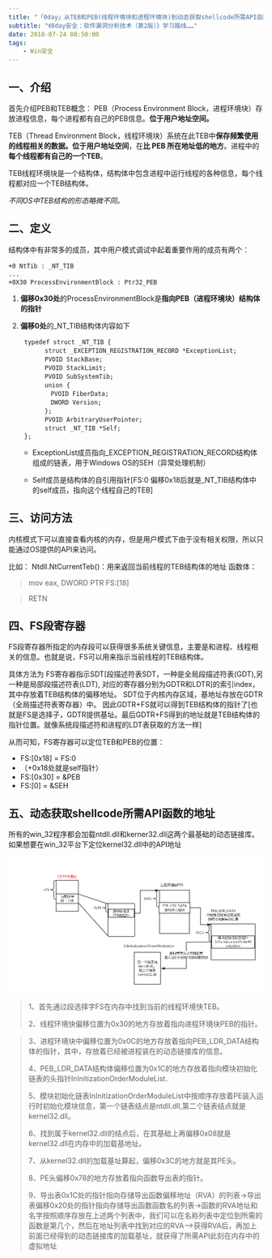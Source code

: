 ```yaml
---
title: "「0day」从TEB和PEB(线程环境块和进程环境块)到动态获取shellcode所需API函数的地址"
subtitle: "《0day安全：软件漏洞分析技术（第2版）》学习路线……"
date: 2018-07-24 08:50:00
tags:
    - Win安全
---
```


## 一、介绍 ##
首先介绍PEB和TEB概念：
PEB（Process Environment Block，进程环境块）存放进程信息，每个进程都有自己的PEB信息。**位于用户地址空间。**

TEB（Thread Environment Block，线程环境块）系统在此TEB中**保存频繁使用的线程相关的数据。位于用户地址空间**，在**比 PEB 所在地址低的地方**。进程中的**每个线程都有自己的一个TEB**。

TEB线程环境块是一个结构体，结构体中包含进程中运行线程的各种信息，每个线程都对应一个TEB结构体。 

*不同OS中TEB结构的形态略微不同。*


## 二、定义 ##
结构体中有非常多的成员，其中用户模式调试中起着重要作用的成员有两个：

    +0 NtTib : _NT_TIB
    ...
    +0X30 ProcessEnvironmentBlock : Ptr32_PEB




1. **偏移0x30处**的ProcessEnvironmentBlock是**指向PEB（进程环境块）结构体的指针** 


1. **偏移0处**的_NT_TIB结构体内容如下

	    typedef struct _NT_TIB {
	        　struct _EXCEPTION_REGISTRATION_RECORD *ExceptionList;
	        　PVOID StackBase;
	        　PVOID StackLimit;
	        　PVOID SubSystemTib;
	        　union {
	        　　PVOID FiberData;
	        　　DWORD Version;
	        　};
	        　PVOID ArbitraryUserPointer;
	        　struct _NT_TIB *Self;
	    };


	- ExceptionList成员指向_EXCEPTION_REGISTRATION_RECORD结构体组成的链表，用于Windows OS的SEH（异常处理机制） 
	
	- Self成员是结构体的自引用指针[FS:0 偏移0x18后就是_NT_TIB结构体中的self成员，指向这个线程自己的TEB]


## 三、访问方法 ##

内核模式下可以直接查看内核的内存，但是用户模式下由于没有相关权限，所以只能通过OS提供的API来访问。

比如：
Ntdll.NtCurrentTeb()：用来返回当前线程的TEB结构体的地址 
函数体：
> mov eax, DWORD PTR FS:[18]

> RETN


## 四、FS段寄存器 ##
FS段寄存器所指定的内存段可以获得很多系统关键信息，主要是和进程、线程相关的信息。也就是说，FS可以用来指示当前线程的TEB结构体。 

具体方法为 
FS寄存器指示SDT[段描述符表SDT，一种是全局段描述符表(GDT),另一种是局部段描述符表(LDT), 对应的寄存器分别为GDTR和LDTR]的索引index，其中存放着TEB结构体的偏移地址。
SDT位于内核内存区域，基地址存放在GDTR（全局描述符表寄存器）中。 
因此GDTR+FS就可以得到TEB结构体的指针了[也就是FS是选择子，GDTR提供基址。最后GDTR+FS得到的地址就是TEB结构体的指针位置。就像系统段描述符和进程的LDT表获取的方法一样]

从而可知，FS寄存器可以定位TEB和PEB的位置：

- FS:[0x18] = FS:0 
- （+0x18处就是self指针） 
- FS:[0x30] = &PEB 
- FS:[0] = &SEH

## 五、动态获取shellcode所需API函数的地址  ##

所有的win_32程序都会加载ntdll.dll和kerner32.dll这两个最基础的动态链接库。如果想要在win_32平台下定位kernel32.dll中的API地址

![](/assets/img/location_kernel32.jpg)

> 1、首先通过段选择字FS在内存中找到当前的线程环境快TEB。
> 
> 2、线程环境快偏移位置为0x30的地方存放着指向进程环境块PEB的指针。

> 3、进程环境块中偏移位置为0x0C的地方存放着指向PEB_LDR_DATA结构体的指针，其中，存放着已经被进程装在的动态链接库的信息。
> 
> 4、PEB_LDR_DATA结构体偏移位置为0x1C的地方存放着指向模块初始化链表的头指针InInitizationOrderModuleList.
> 
> 5、模块初始化链表InInitizationOrderModuleList中按顺序存放着PE装入运行时初始化模块信息，第一个链表结点是ntdll.dll,第二个链表结点就是kernel32.dll。
> 
> 6、找到属于kernel32.dll的结点后，在其基础上再偏移0x08就是kernel32.dll在内存中的加载基地址。
> 
> 7、从kernel32.dll的加载基址算起，偏移0x3C的地方就是其PE头。
> 
> 8、PE头偏移0x78的地方存放着指向函数导出表的指针。
> 
> 9、导出表0x1C处的指针指向存储导出函数偏移地址（RVA）的列表->导出表偏移0x20处的指针指向存储导出函数函数名的列表->函数的RVA地址和名字按照顺序存放在上述两个列表中，我们可以在名称列表中定位到所需的函数是第几个，然后在地址列表中找到对应的RVA—>获得RVA后，再加上前面已经得到的动态链接库的加载基址，就获得了所需API此刻在内存中的虚拟地址